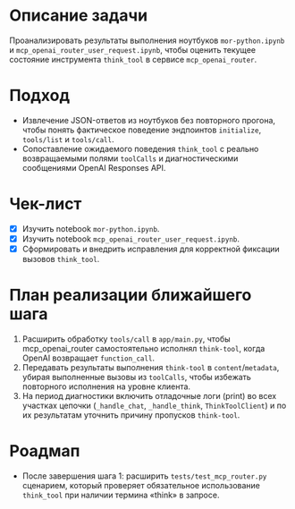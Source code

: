 # Описание задачи
Проанализировать результаты выполнения ноутбуков `mor-python.ipynb` и `mcp_openai_router_user_request.ipynb`, чтобы оценить текущее состояние инструмента `think_tool` в сервисе `mcp_openai_router`.

# Подход
- Извлечение JSON-ответов из ноутбуков без повторного прогона, чтобы понять фактическое поведение эндпоинтов `initialize`, `tools/list` и `tools/call`.
- Сопоставление ожидаемого поведения `think_tool` с реально возвращаемыми полями `toolCalls` и диагностическими сообщениями OpenAI Responses API.

# Чек-лист
- [x] Изучить notebook `mor-python.ipynb`.
- [x] Изучить notebook `mcp_openai_router_user_request.ipynb`.
- [x] Сформировать и внедрить исправления для корректной фиксации вызовов `think_tool`.

# План реализации ближайшего шага
1. Расширить обработку `tools/call` в `app/main.py`, чтобы mcp_openai_router самостоятельно исполнял `think-tool`, когда OpenAI возвращает `function_call`.
2. Передавать результаты выполнения `think-tool` в `content`/`metadata`, убирая выполненные вызовы из `toolCalls`, чтобы избежать повторного исполнения на уровне клиента.
3. На период диагностики включить отладочные логи (print) во всех участках цепочки (`_handle_chat`, `_handle_think`, `ThinkToolClient`) и по их результатам уточнить причину пропусков `think-tool`.

# Роадмап
- После завершения шага 1: расширить `tests/test_mcp_router.py` сценарием, который проверяет обязательное использование `think_tool` при наличии термина «think» в запросе.
